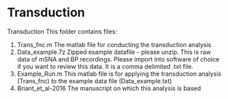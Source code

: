 # Transduction
Transduction
This folder contains files:
1. Trans_fnc.m
The matlab file for conducting the transduction analysis
2. Data_example.7z
Zipped example datafile - please unzip. This is raw data of mSNA and BP recordings. Please import into software of choice if you want to review this data. It is a comma delimited .txt file.
3. Example_Run.m
This matlab file is for applying the transduction analysis (Trans_fnc) to the example data file (Data_example.txt)
4. Briant_et_al-2016
The manuscript on which this analysis is based
